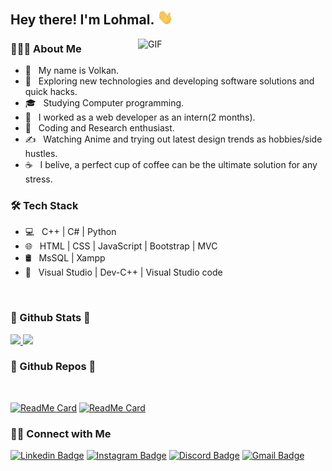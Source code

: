 <h2> Hey there! I'm Lohmal. <img src="https://github.com/Lohmal/Lohmal/blob/main/Hi.gif" width="25"></h2>
<img align="right" alt="GIF" src="https://github.com/Lohmal/Lohmal/blob/main/gif4.gif" width="300"/>

<h3> 👨🏻‍💻 About Me </h3>

- 📘 &nbsp; My name is Volkan.
- 🔭 &nbsp; Exploring new technologies and developing software solutions and quick hacks. 
- 🎓 &nbsp; Studying Computer programming.
- 💼 &nbsp; I worked as a web developer as an intern(2 months).
- 🌱 &nbsp; Coding and Research enthusiast.
- ✍️ &nbsp; Watching Anime and trying out latest design trends as hobbies/side hustles.
- ☕ &nbsp; I belive, a perfect cup of coffee can be the ultimate solution for any stress. 

<h3>🛠 Tech Stack</h3>

- 💻 &nbsp; C++ | C# | Python   
- 🌐 &nbsp; HTML | CSS | JavaScript | Bootstrap | MVC
- 🛢 &nbsp; MsSQL | Xampp
- 🔧 &nbsp; Visual Studio | Dev-C++ | Visual Studio code

<br>

<h3 > 🚀  Github Stats  🚀</h3>

 <a href="https://github.com/Lohmal">
  <img height="180em" src="https://github-readme-stats.vercel.app/api?username=Lohmal&include_all_commits=true&count_private=true&show_icons=true&line_height=20&title_color=7A7ADB&icon_color=2234AE&text_color=D3D3D3&bg_color=0,000000,130F40" />
  <img height="180em" src="https://github-readme-stats.vercel.app/api/top-langs/?username=Lohmal&layout=compact&text_color=daf7dc&bg_color=151515" />
</a>

<br>

<h3> 📖  Github Repos  📖</h3>
</br>

[![ReadMe Card](https://github-readme-stats.vercel.app/api/pin/?username=Lohmal&repo=MVC_Blog_Site&show_owner=true&text_color=D3D3D3&bg_color=0,000000,130F40)](https://github.com/Lohmal/MVC_Blog_Site)
[![ReadMe Card](https://github-readme-stats.vercel.app/api/pin/?username=Lohmal&repo=Currency_Converter&show_owner=true&text_color=D3D3D3&bg_color=0,000000,130F40)](https://github.com/Lohmal/Currency_Converter)

<h3> 🤝🏻 Connect with Me </h3>

[![Linkedin Badge](https://img.shields.io/badge/-Linkedin-4169E1?style=flat-square&logo=Linkedin&logoColor=white&&link=https://www.linkedin.com/in/volkankivanc)](https://www.linkedin.com/in/volkankivanc)
[![Instagram Badge](https://img.shields.io/badge/-Instagram-E4405F?style=flat-square&labelColor=E4405F&logo=instagram&logoColor=white&link=https://www.instagram.com/volkankivanc)](https://www.instagram.com/volkankivanc)
[![Discord Badge](https://img.shields.io/badge/-Discord-6959cd?style=flat-square&labelColor=6959cd&logo=discord&logoColor=white&link=https://discord.gg/#7398)](https://discord.gg/#7398)
[![Gmail Badge](https://img.shields.io/badge/-Gmail-D14836?style=flat-square&logo=gmail&logoColor=white&link=mailto:volkankivanc12@gmail.com)](link=mailto:volkankivanc12@gmail.com)
